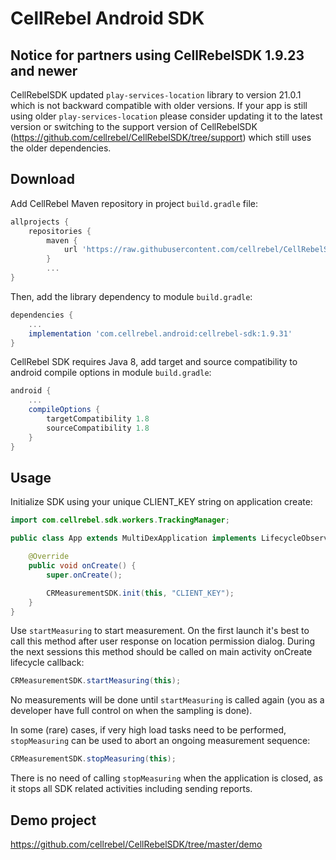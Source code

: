 # CellRebel Android SDK

## Notice for partners using CellRebelSDK 1.9.23 and newer

CellRebelSDK updated `play-services-location` library to version 21.0.1 which is not backward compatible with older versions. If your app is still using older `play-services-location` please consider updating it to the latest version or switching to the support version of CellRebelSDK (https://github.com/cellrebel/CellRebelSDK/tree/support) which still uses the older dependencies. 

## Download

Add CellRebel Maven repository in project `build.gradle` file:

```gradle
allprojects {
    repositories {
        maven {
            url 'https://raw.githubusercontent.com/cellrebel/CellRebelSDK/master/releases'
        }
        ...
}
```

Then, add the library dependency to module `build.gradle`:
```gradle
dependencies {
    ...
    implementation 'com.cellrebel.android:cellrebel-sdk:1.9.31'
}
```

CellRebel SDK requires Java 8, add target and source compatibility to android compile options in module `build.gradle`:
```gradle
android {
    ...
    compileOptions {
        targetCompatibility 1.8
        sourceCompatibility 1.8
    }
}
```

## Usage

Initialize SDK using your unique CLIENT_KEY string on application create:
```java
import com.cellrebel.sdk.workers.TrackingManager;

public class App extends MultiDexApplication implements LifecycleObserver {

	@Override
	public void onCreate() {
		super.onCreate();

        CRMeasurementSDK.init(this, "CLIENT_KEY");
	}
}
```

Use `startMeasuring` to start measurement. On the first launch it's best to call this method after user response on location permission dialog. During the next sessions this method should be called on main activity onCreate lifecycle callback:
```java
CRMeasurementSDK.startMeasuring(this);
```
No measurements will be done until `startMeasuring` is called again (you as a developer have full control on when the sampling is done).

In some (rare) cases, if very high load tasks need to be performed, `stopMeasuring` can be used to abort an ongoing measurement sequence:
```java
CRMeasurementSDK.stopMeasuring(this);
```
There is no need of calling `stopMeasuring` when the application is closed, as it stops all SDK related activities including sending reports. 

## Demo project
https://github.com/cellrebel/CellRebelSDK/tree/master/demo
